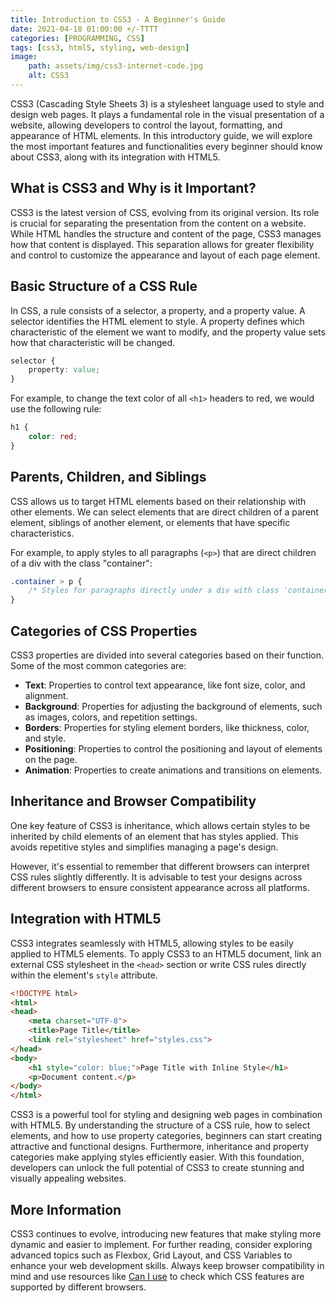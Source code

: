 ```yaml
---
title: Introduction to CSS3 - A Beginner's Guide
date: 2021-04-18 01:00:00 +/-TTTT
categories: [PROGRAMMING, CSS]
tags: [css3, html5, styling, web-design]
image:
    path: assets/img/css3-internet-code.jpg
    alt: CSS3
---
```


CSS3 (Cascading Style Sheets 3) is a stylesheet language used to style and design web pages. It plays a fundamental role in the visual presentation of a website, allowing developers to control the layout, formatting, and appearance of HTML elements. In this introductory guide, we will explore the most important features and functionalities every beginner should know about CSS3, along with its integration with HTML5.

## What is CSS3 and Why is it Important?

CSS3 is the latest version of CSS, evolving from its original version. Its role is crucial for separating the presentation from the content on a website. While HTML handles the structure and content of the page, CSS3 manages how that content is displayed. This separation allows for greater flexibility and control to customize the appearance and layout of each page element.

## Basic Structure of a CSS Rule

In CSS, a rule consists of a selector, a property, and a property value. A selector identifies the HTML element to style. A property defines which characteristic of the element we want to modify, and the property value sets how that characteristic will be changed.

```css
selector {
    property: value;
}
```

For example, to change the text color of all `<h1>` headers to red, we would use the following rule:

```css
h1 {
    color: red;
}
```

## Parents, Children, and Siblings

CSS allows us to target HTML elements based on their relationship with other elements. We can select elements that are direct children of a parent element, siblings of another element, or elements that have specific characteristics.

For example, to apply styles to all paragraphs (`<p>`) that are direct children of a div with the class "container":

```css
.container > p {
    /* Styles for paragraphs directly under a div with class 'container' */
}
```

## Categories of CSS Properties

CSS3 properties are divided into several categories based on their function. Some of the most common categories are:

- **Text**: Properties to control text appearance, like font size, color, and alignment.
- **Background**: Properties for adjusting the background of elements, such as images, colors, and repetition settings.
- **Borders**: Properties for styling element borders, like thickness, color, and style.
- **Positioning**: Properties to control the positioning and layout of elements on the page.
- **Animation**: Properties to create animations and transitions on elements.

## Inheritance and Browser Compatibility

One key feature of CSS3 is inheritance, which allows certain styles to be inherited by child elements of an element that has styles applied. This avoids repetitive styles and simplifies managing a page's design.

However, it's essential to remember that different browsers can interpret CSS rules slightly differently. It is advisable to test your designs across different browsers to ensure consistent appearance across all platforms.

## Integration with HTML5

CSS3 integrates seamlessly with HTML5, allowing styles to be easily applied to HTML5 elements. To apply CSS3 to an HTML5 document, link an external CSS stylesheet in the `<head>` section or write CSS rules directly within the element's `style` attribute.

```html
<!DOCTYPE html>
<html>
<head>
    <meta charset="UTF-8">
    <title>Page Title</title>
    <link rel="stylesheet" href="styles.css">
</head>
<body>
    <h1 style="color: blue;">Page Title with Inline Style</h1>
    <p>Document content.</p>
</body>
</html>
```

CSS3 is a powerful tool for styling and designing web pages in combination with HTML5. By understanding the structure of a CSS rule, how to select elements, and how to use property categories, beginners can start creating attractive and functional designs. Furthermore, inheritance and property categories make applying styles efficiently easier. With this foundation, developers can unlock the full potential of CSS3 to create stunning and visually appealing websites.

## More Information

CSS3 continues to evolve, introducing new features that make styling more dynamic and easier to implement. For further reading, consider exploring advanced topics such as Flexbox, Grid Layout, and CSS Variables to enhance your web development skills. Always keep browser compatibility in mind and use resources like [Can I use](https://caniuse.com/) to check which CSS features are supported by different browsers.
